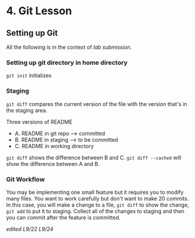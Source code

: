 # 4. Git Lesson

## Setting up Git

All the following is in the context of *lab submission*. 

### Setting up git directory in home directory

`git init` initializes 

### Staging

`git diff` compares the current version of the file with the version that's in the staging area.

Three versions of README
- A. README in git repo --> committed
- B. README in staging --> to be committed
- C. README in working directory

`git diff` shows the difference between B and C. 
`git diff --cached` will show the difference between A and B.

### Git Workflow

You may be implementing one small feature but it requires you to modify many files. You want to work carefully but don't want to make 20 commits.
In this case, you will make a change to a file, `git diff` to show the change, `git add` to put it to staging. Collect all of the changes to staging and then you can commit after the feature is committed.





*edited L9/22 L9/24*
